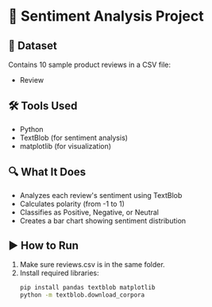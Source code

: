 # 💬 Sentiment Analysis Project

## 📁 Dataset
Contains 10 sample product reviews in a CSV file:
- Review

## 🛠️ Tools Used
- Python
- TextBlob (for sentiment analysis)
- matplotlib (for visualization)

## 🔍 What It Does
- Analyzes each review's sentiment using TextBlob
- Calculates polarity (from -1 to 1)
- Classifies as Positive, Negative, or Neutral
- Creates a bar chart showing sentiment distribution

## ▶️ How to Run
1. Make sure reviews.csv is in the same folder.
2. Install required libraries:
   ```bash
   pip install pandas textblob matplotlib
   python -m textblob.download_corpora